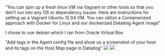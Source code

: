 "You can spin up a fresh linux VM via Vagrant or other tools so that you don’t run into any OS or dependency issues. Here are instructions for setting up a Vagrant Ubuntu 12.04 VM. You can utilize a Containerized approach with Docker for Linux and our dockerized Datadog Agent image"

  I chose to use debian which I ran from Oracle Virtual Box
  
"Add tags in the Agent config file and show us a screenshot of your host and its tags on the Host Map page in Datadog"
  <img src="https://github.com/Pilotreborn/hiring-engineers/blob/master/Screenshots/Agent_Tag_Config.PNG?raw=true" />
  <img src="https://github.com/Pilotreborn/hiring-engineers/blob/master/Screenshots/Tags%20Host%20Map.PNG?raw=true" />
  


